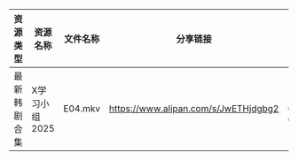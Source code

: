 | 资源类型   | 资源名称      | 文件名称    | 分享链接                                 | 更新时间                |
| ------ | --------- | ------- | ------------------------------------ | ------------------- |
| 最新韩剧合集 | X学习小组2025 | E04.mkv | https://www.alipan.com/s/JwETHjdgbg2 | 2025-01-31 00:06:41 |
